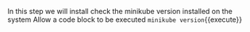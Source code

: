 In this step we will install check the minikube version installed on the system
Allow a code block to be executed `minikube version`{{execute}}
